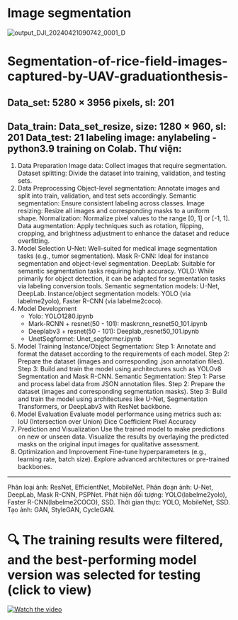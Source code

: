 # Image segmentation
![output_DJI_20240421090742_0001_D](https://github.com/user-attachments/assets/0157b05c-a856-4e3a-8fff-f623992cddac)

# Segmentation-of-rice-field-images-captured-by-UAV-graduationthesis-
Data_set: 5280 × 3956 pixels, sl: 201
-----------
Data_train: Data_set_resize, size: 1280 × 960, sl: 201
Data_test: 21
labeling image: anylabeling - python3.9
training on Colab.
Thư viện:
-----------
1. Data Preparation
    Image data: Collect images that require segmentation.
    Dataset splitting: Divide the dataset into training, validation, and testing sets.
2. Data Preprocessing
    Object-level segmentation: Annotate images and split into train, validation, and test sets accordingly.
    Semantic segmentation: Ensure consistent labeling across classes.
    Image resizing: Resize all images and corresponding masks to a uniform shape.
    Normalization: Normalize pixel values to the range [0, 1] or [-1, 1].
    Data augmentation: Apply techniques such as rotation, flipping, cropping, and brightness adjustment to enhance the dataset and reduce overfitting.
3. Model Selection
    U-Net: Well-suited for medical image segmentation tasks (e.g., tumor segmentation).
    Mask R-CNN: Ideal for instance segmentation and object-level segmentation.
    DeepLab: Suitable for semantic segmentation tasks requiring high accuracy.
    YOLO: While primarily for object detection, it can be adapted for segmentation tasks via labeling conversion tools.
    Semantic segmentation models: U-Net, DeepLab.
    Instance/object segmentation models: YOLO (via labelme2yolo), Faster R-CNN (via labelme2coco).
4. Model Development
    - Yolo: YOLO1280.ipynb
    - Mark-RCNN + resnet(50 - 101): maskrcnn_resnet50_101.ipynb
    - Deeplabv3 + resnet(50 - 101): Deeplab_resnet50_101.ipynb
    - UnetSegformet: Unet_segformer.ipynb
5. Model Training
    Instance/Object Segmentation:
        Step 1: Annotate and format the dataset according to the requirements of each model.
        Step 2: Prepare the dataset (images and corresponding .json annotation files).
        Step 3: Build and train the model using architectures such as YOLOv8 Segmentation and Mask R-CNN.
    Semantic Segmentation:
        Step 1: Parse and process label data from JSON annotation files.
        Step 2: Prepare the dataset (images and corresponding segmentation masks).
        Step 3: Build and train the model using architectures like U-Net, Segmentation Transformers, or DeepLabv3 with ResNet backbone.
6. Model Evaluation
    Evaluate model performance using metrics such as:
        IoU (Intersection over Union)
        Dice Coefficient
        Pixel Accuracy
7. Prediction and Visualization
    Use the trained model to make predictions on new or unseen data.
    Visualize the results by overlaying the predicted masks on the original input images for qualitative assessment.
8. Optimization and Improvement
    Fine-tune hyperparameters (e.g., learning rate, batch size).
    Explore advanced architectures or pre-trained backbones.

--------------
Phân loại ảnh: ResNet, EfficientNet, MobileNet.
Phân đoạn ảnh: U-Net, DeepLab, Mask R-CNN, PSPNet.
Phát hiện đối tượng: YOLO(labelme2yolo), Faster R-CNN(labelme2COCO), SSD.
Thời gian thực: YOLO, MobileNet, SSD.
Tạo ảnh: GAN, StyleGAN, CycleGAN.
# 🔍 The training results were filtered, and the best-performing model version was selected for testing (click to view)
[![Watch the video](https://github.com/user-attachments/assets/3fc453cf-7dcd-4c0d-ba70-5ced35dcf8dd)](https://drive.google.com/file/d/1RX8wX9yU02q82FP6Hzq5p0T0SZayqvk1/view?usp=drive_link)


